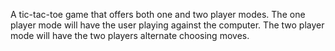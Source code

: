 A tic-tac-toe game that offers both one and two player modes. The one player mode will have the user playing against the computer. The two player mode will have the two players alternate choosing moves.
